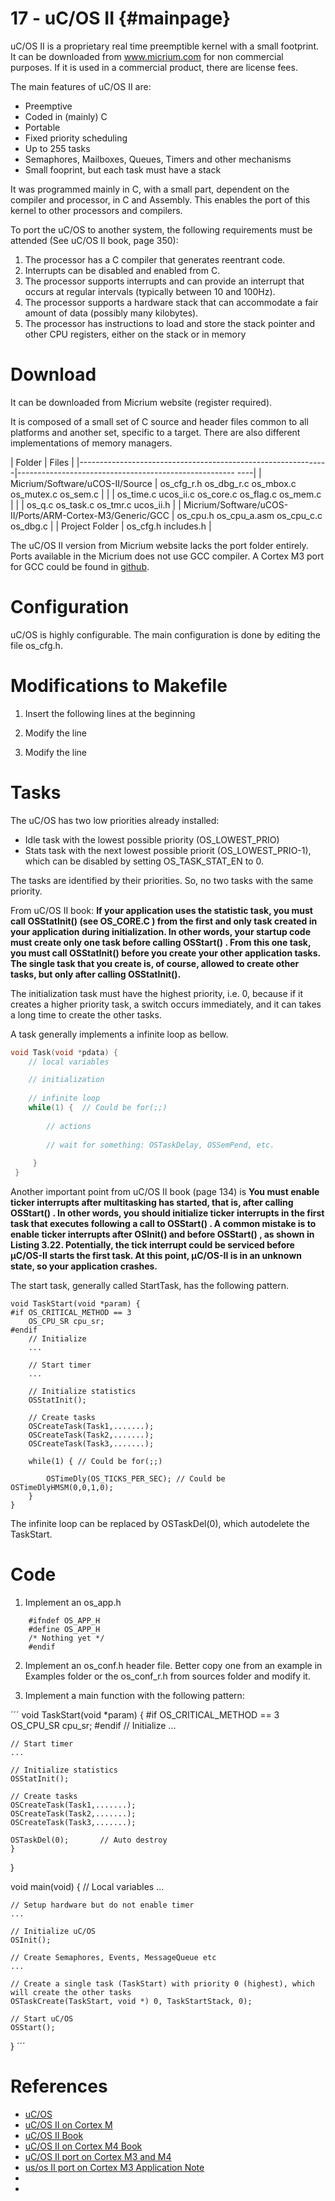 17 - uC/OS II {#mainpage}
============

uC/OS II is a proprietary real time preemptible kernel with a small footprint. It can be downloaded from www.micrium.com for non commercial purposes. If it is used in a commercial product, there are license fees.

The main features of uC/OS II are:

* Preemptive
* Coded in (mainly) C
* Portable
* Fixed priority scheduling
* Up to 255 tasks
* Semaphores, Mailboxes, Queues, Timers and other mechanisms
* Small fooprint, but each task must have a stack

It was programmed mainly in C, with a small part, dependent on the compiler and processor, in C and Assembly. This enables the port of this kernel to other processors and compilers.

To port the uC/OS to another system, the following requirements must be attended (See uC/OS II book, page 350):

1. The processor has a C compiler that generates reentrant code.
2. Interrupts can be disabled and enabled from C.
3. The processor supports interrupts and can provide an interrupt that occurs at regular intervals (typically between 10 and 100Hz).
4. The processor supports a hardware stack that can accommodate a fair amount of data (possibly many kilobytes).
5. The processor has instructions to load and store the stack pointer and other CPU registers, either on the stack or in memory

# Download

It can be downloaded from Micrium website (register required). 


It is composed of a small set of C source and header files common to all platforms and another set, specific to a target. There are also different implementations of memory managers.

 
|  Folder                                                      |         Files                                             |
|--------------------------------------------------------------|------------------------------------------------------ ----|
|  Micrium/Software/uCOS-II/Source                             |  os_cfg_r.h  os_dbg_r.c  os_mbox.c  os_mutex.c  os_sem.c  |
|                                                              |  os_time.c  ucos_ii.c os_core.c   os_flag.c   os_mem.c    |
|                                                              |  os_q.c os_task.c  os_tmr.c   ucos_ii.h                   |
| Micrium/Software/uCOS-II/Ports/ARM-Cortex-M3/Generic/GCC     |  os_cpu.h    os_cpu_a.asm os_cpu_c.c os_dbg.c             |
|  Project Folder                                              |  os_cfg.h includes.h                                      |

The uC/OS II version from Micrium website lacks the port folder entirely. Ports available in the Micrium does not use GCC compiler. A Cortex M3 port for GCC could be found in [github](https://github.com/huyugui/STDFS/tree/master/lcd-demo/ucos/uCOS-II/Ports/ARM-Cortex-M3/Generic/GCC).


# Configuration
uC/OS is highly configurable. The main configuration is done by editing the  file os_cfg.h.





# Modifications to Makefile

1. Insert the following lines at the beginning
 
2. Modify the line

3. Modify the line


# Tasks

The uC/OS has two low priorities already installed:

* Idle task with the lowest possible priority (OS_LOWEST_PRIO)
* Stats task with the next lowest possible priorit (OS_LOWEST_PRIO-1), which can be disabled by setting OS_TASK_STAT_EN to 0.

The tasks are identified by their priorities. So, no two tasks with the same priority.

From uC/OS II book: **If your application uses the statistic task, you must call OSStatInit() (see OS_CORE.C ) from the first and only task created in your application during initialization. In other words, your startup code must create only one task before calling OSStart() . From this one task, you must call OSStatInit() before you create your other application tasks. The single task that you create is, of course, allowed to create other tasks, but only after calling OSStatInit().**

The initialization task must have the highest priority, i.e. 0, because if it creates a higher priority task, a switch occurs immediately, and it can takes a long time to create the other tasks.

A task generally implements a infinite loop as bellow.

```C++
void Task(void *pdata) {
    // local variables

    // initialization
    
    // infinite loop
    while(1) {  // Could be for(;;)
    
        // actions
        
        // wait for something: OSTaskDelay, OSSemPend, etc.
        
     }
 }
```

    
Another important point from uC/OS II book (page 134) is **You must enable ticker interrupts after multitasking has started, that is, after calling OSStart() . In other words, you should initialize ticker interrupts in the first task that executes following a call to OSStart() . A common mistake is to enable ticker interrupts after OSInit() and before OSStart() , as shown in Listing 3.22. Potentially, the tick interrupt could be serviced before μC/OS-II starts the first task. At this point, μC/OS-II is in an unknown state, so your application crashes.**

The start task, generally called StartTask, has the following pattern.


```
void TaskStart(void *param) {
#if OS_CRITICAL_METHOD == 3
    OS_CPU_SR cpu_sr;
#endif
    // Initialize
    ...
    
    // Start timer
    ...
    
    // Initialize statistics
    OSStatInit();
    
    // Create tasks
    OSCreateTask(Task1,.......);
    OSCreateTask(Task2,.......);
    OSCreateTask(Task3,.......);
    
    while(1) { // Could be for(;;)
        
        OSTimeDly(OS_TICKS_PER_SEC); // Could be OSTimeDlyHMSM(0,0,1,0);
    }
}
```

The infinite loop can be replaced by OSTaskDel(0), which autodelete the TaskStart.

# Code

1. Implement an os_app.h

```
    #ifndef OS_APP_H
    #define OS_APP_H
    /* Nothing yet */
    #endif

```

2. Implement an os_conf.h header file. Better copy one from an example in Examples folder or the os_conf_r.h from sources folder and modify it.

3. Implement a main function with the following pattern:

´´´
void TaskStart(void *param) {
#if OS_CRITICAL_METHOD == 3
    OS_CPU_SR cpu_sr;
#endif
    // Initialize
    ...
    
    // Start timer
    ...
    
    // Initialize statistics
    OSStatInit();
    
    // Create tasks
    OSCreateTask(Task1,.......);
    OSCreateTask(Task2,.......);
    OSCreateTask(Task3,.......);
    
    OSTaskDel(0);       // Auto destroy
    }
}

void main(void) {
    // Local variables
    ...
    
    // Setup hardware but do not enable timer
    ...
    
    // Initialize uC/OS
    OSInit();
    
    // Create Semaphores, Events, MessageQueue etc
    ...
    
    // Create a single task (TaskStart) with priority 0 (highest), which will create the other tasks
    OSTaskCreate(TaskStart, void *) 0, TaskStartStack, 0);
    
    // Start uC/OS 
    OSStart();
 }
´´´


    
# References
* [uC/OS](https://www.micrium.com/)
* [uC/OS II on Cortex M](https://www.state-machine.com/qpc/ucos-ii.html)
* [uC/OS II Book](https://www.micrium.com/download/%C2%B5cos-ii-the-real-time-kernel-2nd-edition/)
* [uC/OS II on Cortex M4 Book](https://www.micrium.com/download/%C2%B5cos-ii-the-real-time-kernel-for-the-freescale-kinetis/)
* [uC/OS II port on Cortex M3 and M4](https://github.com/tony/gpc/tree/master/3rd_party/uCOS-II)
* [us/os II port on Cortex M3 Application Note](https://www.element14.com/community/docs/DOC-35592/l/micrium-an1018-application-note-for-%CE%BCcos-ii-and-the-arm-cortex-m3-processors)
* 
*
